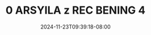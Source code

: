 --- 
title: "0 ARSYILA  z REC BENING 4"
description: "video bokep 0 ARSYILA  z REC BENING 4 durasi panjang full vidio new"
date: 2024-11-23T09:39:18-08:00
file_code: "cq91bnsavzx5"
draft: false
cover: "kyysd4z2vqz5e53e.jpg"
tags: ["ARSYILA", "REC", "BENING", "bokep-indo", "bokep-viral", "bokep-ig"]
length: 29
fld_id: "1483160"
foldername: "arsyila"
categories: ["arsyila"]
views: 0
---